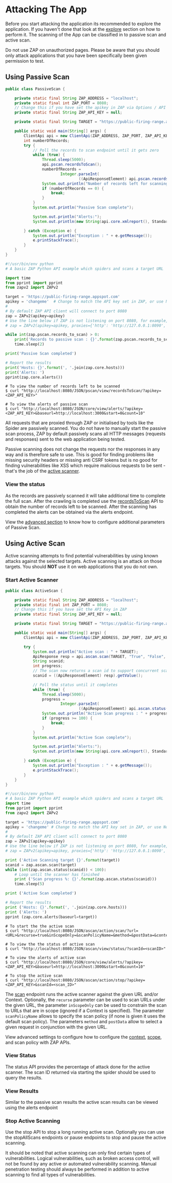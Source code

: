 <a name="examples"></a>Attacking The App
=========================================

Before you start attacking the application its recommended to explore the application. If you haven't done that look at the
[explore](#explore) section on how to perform it. The scanning of the App can be classified in to passive scan and active scan.


<aside class="warning">
Do not use ZAP on unauthorized pages. Please be aware that you should only attack applications that you have been 
specifically been given permission to test.
</aside>

<a name="passive_scan"></a>Using Passive Scan
-------------------

```java
public class PassiveScan {

    private static final String ZAP_ADDRESS = "localhost";
    private static final int ZAP_PORT = 8080;
    // Change this if you have set the apikey in ZAP via Options / API
    private static final String ZAP_API_KEY = null;

    private static final String TARGET = "https://public-firing-range.appspot.com";

    public static void main(String[] args) {
        ClientApi api = new ClientApi(ZAP_ADDRESS, ZAP_PORT, ZAP_API_KEY);
        int numberOfRecords;
        try {
            // Poll the records to scan endpoint until it gets zero
            while (true) {
                Thread.sleep(5000);
                api.pscan.recordsToScan();
                numberOfRecords =
                        Integer.parseInt(
                                ((ApiResponseElement) api.pscan.recordsToScan()).getValue());
                System.out.println("Number of records left for scanning : " + numberOfRecords);
                if (numberOfRecords == 0) {
                    break;
                }
            }
            System.out.println("Passive Scan complete");

            System.out.println("Alerts:");
            System.out.println(new String(api.core.xmlreport(), StandardCharsets.UTF_8));

        } catch (Exception e) {
            System.out.println("Exception : " + e.getMessage());
            e.printStackTrace();
        }
    }
}
```

```python
#!/usr/bin/env python
# A basic ZAP Python API example which spiders and scans a target URL

import time
from pprint import pprint
from zapv2 import ZAPv2

target = 'https://public-firing-range.appspot.com'
apikey = 'changeme'  # Change to match the API key set in ZAP, or use None if the API key is disabled
#
# By default ZAP API client will connect to port 8080
zap = ZAPv2(apikey=apikey)
# Use the line below if ZAP is not listening on port 8080, for example, if listening on port 8090
# zap = ZAPv2(apikey=apikey, proxies={'http': 'http://127.0.0.1:8090', 'https': 'http://127.0.0.1:8090'})

while int(zap.pscan.records_to_scan) > 0:
    print('Records to passive scan : {}'.format(zap.pscan.records_to_scan))
    time.sleep(2)

print('Passive Scan completed')

# Report the results
print('Hosts: {}'.format(', '.join(zap.core.hosts)))
print('Alerts: ')
pprint(zap.core.alerts())
```

``` shell
# To view the number of records left to be scanned
$ curl "http://localhost:8080/JSON/pscan/view/recordsToScan/?apikey=<ZAP_API_KEY>"

# To view the alerts of passive scan
$ curl "http://localhost:8080/JSON/core/view/alerts/?apikey=<ZAP_API_KEY>&baseurl=http://localhost:3000&start=0&count=10"
```

All requests that are proxied through ZAP or initialised by tools like the Spider are passively scanned. You do not have 
to manually start the passive scan process, ZAP by default passively scans all HTTP messages (requests and responses) sent 
to the web application being tested. 

Passive scanning does not change the requests nor the responses in any way and is therefore safe to use.
This is good for finding problems like missing security headers or missing anti CSRF tokens but is no good for finding 
vulnerabilities like XSS which require malicious requests to be sent - that's the job of the [active scanner](#active_scan).

### View the status

As the records are passively scanned it will take additional time to complete the full scan. After the crawling is completed 
use the [recordsToScan](#pscan_records_to_scan) API to obtain the number of records left to be scanned. After the scanning 
has completed the alerts can be obtained via the alerts endpoint.

View the [advanced section](#pscan_advanced) to know how to configure additional parameters of Passive Scan.

<a name="active_scan"></a>Using Active Scan
-------------------

Active scanning attempts to find potential vulnerabilities by using known attacks against the selected targets. Active scanning 
is an attack on those targets. You should **NOT** use it on web applications that you do not own. 

### Start Active Scanner

```java
public class ActiveScan {

    private static final String ZAP_ADDRESS = "localhost";
    private static final int ZAP_PORT = 8080;
    // Change this if you have set the API Key in ZAP
    private static final String ZAP_API_KEY = null; 

    private static final String TARGET = "https://public-firing-range.appspot.com";

    public static void main(String[] args) {
        ClientApi api = new ClientApi(ZAP_ADDRESS, ZAP_PORT, ZAP_API_KEY);

        try {
            System.out.println("Active scan : " + TARGET);
            ApiResponse resp = api.ascan.scan(TARGET, "True", "False", null, null, null);
            String scanid;
            int progress;
            // The scan now returns a scan id to support concurrent scanning
            scanid = ((ApiResponseElement) resp).getValue();

            // Poll the status until it completes
            while (true) {
                Thread.sleep(5000);
                progress =
                        Integer.parseInt(
                                ((ApiResponseElement) api.ascan.status(scanid)).getValue());
                System.out.println("Active Scan progress : " + progress + "%");
                if (progress >= 100) {
                    break;
                }
            }
            System.out.println("Active Scan complete");

            System.out.println("Alerts:");
            System.out.println(new String(api.core.xmlreport(), StandardCharsets.UTF_8));

        } catch (Exception e) {
            System.out.println("Exception : " + e.getMessage());
            e.printStackTrace();
        }
    }
}
```

```python
#!/usr/bin/env python
# A basic ZAP Python API example which spiders and scans a target URL
import time
from pprint import pprint
from zapv2 import ZAPv2

target = 'https://public-firing-range.appspot.com'
apikey = 'changeme' # Change to match the API key set in ZAP, or use None if the API key is disabled
#
# By default ZAP API client will connect to port 8080
zap = ZAPv2(apikey=apikey)
# Use the line below if ZAP is not listening on port 8080, for example, if listening on port 8090
# zap = ZAPv2(apikey=apikey, proxies={'http': 'http://127.0.0.1:8090', 'https': 'http://127.0.0.1:8090'})

print ('Active Scanning target {}'.format(target))
scanid = zap.ascan.scan(target)
while (int(zap.ascan.status(scanid)) < 100):
    # Loop until the scanner has finished
    print ('Scan progress %: {}'.format(zap.ascan.status(scanid)))
    time.sleep(5)

print ('Active Scan completed')

# Report the results
print ('Hosts: {}'.format(', '.join(zap.core.hosts)))
print ('Alerts: ')
pprint (zap.core.alerts(baseurl=target))
```

``` shell
# To start the the active scan
$ curl "http://localhost:8080/JSON/ascan/action/scan/?url=<URL>&recurse=true&inScopeOnly=&scanPolicyName=&method=&postData=&contextId="

# To view the the status of active scan
$ curl "http://localhost:8080/JSON/ascan/view/status/?scanId=<scanID>"

# To view the alerts of active scan
$ curl "http://localhost:8080/JSON/core/view/alerts/?apikey=<ZAP_API_KEY>&baseurl=http://localhost:3000&start=0&count=10"

# To stop the active scan
$ curl "http://localhost:8080/JSON/ascan/action/stop/?apikey=<ZAP_API_KEY>&scanId=<scan_ID>"
```

The [scan](#ascan_scan_api) endpoint runs the active scanner against the given URL and/or Context. Optionally, the `recurse` parameter can be used to scan URLs 
under the given URL, the parameter `inScopeOnly` can be used to constrain the scan to URLs that are in scope (ignored if a Context is specified).
The parameter `scanPolicyName` allows to specify the scan policy (if none is given it uses the default scan policy). 
The parameters `method` and `postData` allow to select a given request in conjunction with the given URL. 

View advanced settings to configure how to configure the [context](#context_advanced), [scope](#scope_advanced), and 
scan policy with ZAP APIs.

### View Status

The status API provides the percentage of attack done for the active scanner. The scan ID returned via starting the spider should be used to query the results. 

### View Results

Similar to the passive scan results the active scan results can be viewed using the alerts endpoint 

### Stop Active Scanning

Use the stop API to stop a long running active scan. Optionally you can use the stopAllScans endpoints or pause endpoints to
stop and pause the active scanning.

It should be noted that active scanning can only find certain types of vulnerabilities. Logical vulnerabilities, such as 
broken access control, will not be found by any active or automated vulnerability scanning. Manual penetration testing should 
always be performed in addition to active scanning to find all types of vulnerabilities.
